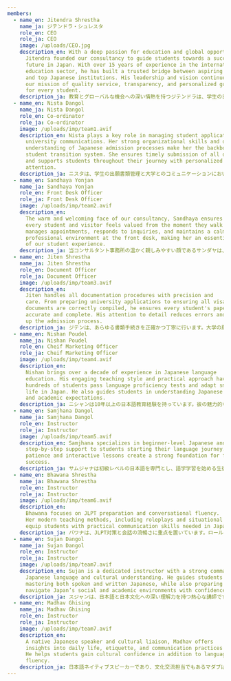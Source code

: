 ```yaml
---
members:
  - name_en: Jitendra Shrestha
    name_ja: ジテンドラ・シュレスタ
    role_en: CEO
    role_ja: CEO
    image: /uploads/CEO.jpg
    description_en: With a deep passion for education and global opportunities,
      Jitendra founded our consultancy to guide students towards a successful
      future in Japan. With over 15 years of experience in the international
      education sector, he has built a trusted bridge between aspiring students
      and top Japanese institutions. His leadership and vision continue to shape
      our mission of quality service, transparency, and personalized guidance
      for every student.
    description_ja: 教育とグローバルな機会への深い情熱を持つジテンドラは、学生の日本での成功の未来を導くために、コンサルティング会社を設立しました。国際教育分野で15年以上の経験を持つ彼は、志の高い学生と日本のトップクラスの教育機関の間に信頼の架け橋を築いてきました。彼のリーダーシップとビジョンは、質の高いサービス、透明性、そしてすべての学生への個別指導という私たちの使命を今も形作っています。
  - name_en: Nista Dangol
    name_ja: Nista Dangol
    role_en: Co-ordinator
    role_ja: Co-ordinator
    image: /uploads/imp/team1.avif
    description_en: Nista plays a key role in managing student applications and
      university communications. Her strong organizational skills and deep
      understanding of Japanese admission processes make her the backbone of our
      student transition system. She ensures timely submission of all documents
      and supports students throughout their journey with personalized
      attention.
    description_ja: ニスタは、学生の出願書類管理と大学とのコミュニケーションにおいて重要な役割を果たしています。優れた組織力と日本の入学手続きへの深い理解は、当校の学生移行システムの根幹を成しています。彼女はすべての書類を期限内に提出できるよう徹底し、学生一人ひとりに合わせたきめ細やかなサポートで、進路全体をサポートします。
  - name_en: Sandhaya Yonjan
    name_ja: Sandhaya Yonjan
    role_en: Front Desk Officer
    role_ja: Front Desk Officer
    image: /uploads/imp/team2.avif
    description_en:
      The warm and welcoming face of our consultancy, Sandhaya ensures
      every student and visitor feels valued from the moment they walk in. She
      manages appointments, responds to inquiries, and maintains a calm and
      professional environment at the front desk, making her an essential part
      of our student experience.
    description_ja: 当コンサルタント事務所の温かく親しみやすい顔であるサンダヤは、すべての学生と訪問者が足を踏み入れた瞬間から大切にされていると感じられるよう努めています。彼女は予約の管理、問い合わせへの対応、そしてフロントデスクでの穏やかでプロフェッショナルな雰囲気の維持を担当しており、当事務所の学生体験に欠かせない存在となっています。
  - name_en: Jiten Shrestha
    name_ja: Jiten Shrestha
    role_en: Document Officer
    role_ja: Document Officer
    image: /uploads/imp/team3.avif
    description_en:
      Jiten handles all documentation procedures with precision and
      care. From preparing university applications to ensuring all visa-related
      documents are correctly compiled, he ensures every student's paperwork is
      accurate and complete. His attention to detail reduces errors and speeds
      up the admission process.
    description_ja: ジテンは、あらゆる書類手続きを正確かつ丁寧に行います。大学の願書作成からビザ関連書類の正確な作成まで、すべての学生の書類が正確かつ完全であるよう徹底しています。彼の細部への配慮により、ミスが減り、入学手続きが迅速化されます。
  - name_en: Nishan Poudel
    name_ja: Nishan Poudel
    role_en: Cheif Marketing Officer
    role_ja: Cheif Marketing Officer
    image: /uploads/imp/team4.avif
    description_en:
      Nishan brings over a decade of experience in Japanese language
      education. His engaging teaching style and practical approach have helped
      hundreds of students pass language proficiency tests and adapt smoothly to
      life in Japan. He also guides students in understanding Japanese culture
      and academic expectations.
    description_ja: ニシャンは10年以上の日本語教育経験を持っています。彼の魅力的な指導スタイルと実践的なアプローチは、何百人もの学生が日本語能力試験に合格し、日本での生活にスムーズに適応するのを支援してきました。また、学生が日本の文化や学業への期待を理解できるよう指導しています。
  - name_en: Samjhana Dangol
    name_ja: Samjhana Dangol
    role_en: Instructor
    role_ja: Instructor
    image: /uploads/imp/team5.avif
    description_en: Samjhana specializes in beginner-level Japanese and offers
      step-by-step support to students starting their language journey. Her
      patience and interactive lessons create a strong foundation for future
      success.
    description_ja: サムジャナは初級レベルの日本語を専門とし、語学学習を始める生徒に段階的なサポートを提供しています。彼女の忍耐強い指導とインタラクティブなレッスンは、将来の成功のための強固な基盤を築きます。
  - name_en: Bhawana Shrestha
    name_ja: Bhawana Shrestha
    role_en: Instructor
    role_ja: Instructor
    image: /uploads/imp/team6.avif
    description_en:
      Bhawana focuses on JLPT preparation and conversational fluency.
      Her modern teaching methods, including roleplays and situational learning,
      equip students with practical communication skills needed in Japan.
    description_ja: バワナは、JLPT対策と会話の流暢さに重点を置いています。ロールプレイや状況学習といった現代的な指導法を通して、生徒は日本で必要とされる実践的なコミュニケーションスキルを身につけることができます。
  - name_en: Sujan Dangol
    name_ja: Sujan Dangol
    role_en: Instructor
    role_ja: Instructor
    image: /uploads/imp/team7.avif
    description_en: Sujan is a dedicated instructor with a strong command of the
      Japanese language and cultural understanding. He guides students in
      mastering both spoken and written Japanese, while also preparing them to
      navigate Japan’s social and academic environments with confidence.
    description_ja: スジャンは、日本語と日本文化への深い理解力を持つ熱心な講師です。彼は、生徒が日本語の会話と書き言葉の両方を習得できるよう指導するとともに、自信を持って日本の社会や学術環境に対応できるよう育成します。
  - name_en: Madhav Ghising
    name_ja: Madhav Ghising
    role_en: Instructor
    role_ja: Instructor
    image: /uploads/imp/team7.avif
    description_en:
      A native Japanese speaker and cultural liaison, Madhav offers
      insights into daily life, etiquette, and communication practices in Japan.
      He helps students gain cultural confidence in addition to language
      fluency.
    description_ja: 日本語ネイティブスピーカーであり、文化交流担当でもあるマダブは、日本の日常生活、エチケット、コミュニケーション習慣について深い洞察を提供します。彼は、学生が日本語の流暢さだけでなく、文化的な自信も身に付けられるようサポートします。
---
```

